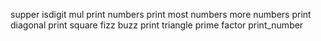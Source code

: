 supper
isdigit
mul
print numbers
print most numbers
more numbers
print diagonal
print square
fizz buzz
print triangle
prime factor
print_number
